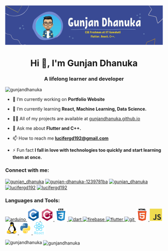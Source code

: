 [![Header](https://github.com/GunjanDhanuka/GunjanDhanuka/blob/main/20210418_155832_0000.png "Header")](https://gunjandhanuka.github.io/)
<h1 align="center">Hi 👋, I'm Gunjan Dhanuka</h1>
<h3 align="center">A lifelong learner and developer</h3>

<p align="left"> <img src="https://komarev.com/ghpvc/?username=gunjandhanuka&label=Profile%20views&color=0e75b6&style=flat" alt="gunjandhanuka" /> </p>

- 🔭 I’m currently working on **Portfolio Website**

- 🌱 I’m currently learning **React, Machine Learning, Data Science.**

- 👨‍💻 All of my projects are available at [gunjandhanuka.github.io](gunjandhanuka.github.io)

- 💬 Ask me about **Flutter and C++.**

- 📫 How to reach me **lucifergd192@gmail.com**

- ⚡ Fun fact **I fall in love with technologies too quickly and start learning them at once.**

<h3 align="left">Connect with me:</h3>
<p align="left">
<a href="https://twitter.com/gunjan_dhanuka" target="blank"><img align="center" src="https://raw.githubusercontent.com/rahuldkjain/github-profile-readme-generator/22064237dce9d9052582c108ace3c161b646dfd9/src/images/icons/Social/twitter.svg" alt="gunjan_dhanuka" height="30" width="40" /></a>
<a href="https://linkedin.com/in/gunjan-dhanuka-1239781ba" target="blank"><img align="center" src="https://raw.githubusercontent.com/rahuldkjain/github-profile-readme-generator/22064237dce9d9052582c108ace3c161b646dfd9/src/images/icons/Social/linked-in-alt.svg" alt="gunjan-dhanuka-1239781ba" height="30" width="40" /></a>
<a href="https://instagram.com/gunjan_dhanuka" target="blank"><img align="center" src="https://raw.githubusercontent.com/rahuldkjain/github-profile-readme-generator/22064237dce9d9052582c108ace3c161b646dfd9/src/images/icons/Social/instagram.svg" alt="gunjan_dhanuka" height="30" width="40" /></a>
<a href="https://www.codechef.com/users/lucifergd192" target="blank"><img align="center" src="https://cdn.jsdelivr.net/npm/simple-icons@3.1.0/icons/codechef.svg" alt="lucifergd192" height="30" width="40" /></a>
<a href="https://codeforces.com/profile/lucifergd192" target="blank"><img align="center" src="https://cdn.jsdelivr.net/npm/simple-icons@3.0.1/icons/codeforces.svg" alt="lucifergd192" height="30" width="40" /></a>
</p>

<h3 align="left">Languages and Tools:</h3>
<p align="left"> <a href="https://www.arduino.cc/" target="_blank"> <img src="https://cdn.worldvectorlogo.com/logos/arduino-1.svg" alt="arduino" width="40" height="40"/> </a> <a href="https://www.cprogramming.com/" target="_blank"> <img src="https://raw.githubusercontent.com/devicons/devicon/master/icons/c/c-original.svg" alt="c" width="40" height="40"/> </a> <a href="https://www.w3schools.com/cpp/" target="_blank"> <img src="https://raw.githubusercontent.com/devicons/devicon/master/icons/cplusplus/cplusplus-original.svg" alt="cplusplus" width="40" height="40"/> </a> <a href="https://www.w3schools.com/css/" target="_blank"> <img src="https://raw.githubusercontent.com/devicons/devicon/master/icons/css3/css3-original-wordmark.svg" alt="css3" width="40" height="40"/> </a> <a href="https://dart.dev" target="_blank"> <img src="https://www.vectorlogo.zone/logos/dartlang/dartlang-icon.svg" alt="dart" width="40" height="40"/> </a> <a href="https://firebase.google.com/" target="_blank"> <img src="https://www.vectorlogo.zone/logos/firebase/firebase-icon.svg" alt="firebase" width="40" height="40"/> </a> <a href="https://flutter.dev" target="_blank"> <img src="https://www.vectorlogo.zone/logos/flutterio/flutterio-icon.svg" alt="flutter" width="40" height="40"/> </a> <a href="https://git-scm.com/" target="_blank"> <img src="https://www.vectorlogo.zone/logos/git-scm/git-scm-icon.svg" alt="git" width="40" height="40"/> </a> <a href="https://www.w3.org/html/" target="_blank"> <img src="https://raw.githubusercontent.com/devicons/devicon/master/icons/html5/html5-original-wordmark.svg" alt="html5" width="40" height="40"/> </a> <a href="https://developer.mozilla.org/en-US/docs/Web/JavaScript" target="_blank"> <img src="https://raw.githubusercontent.com/devicons/devicon/master/icons/javascript/javascript-original.svg" alt="javascript" width="40" height="40"/> </a> <a href="https://www.linux.org/" target="_blank"> <img src="https://raw.githubusercontent.com/devicons/devicon/master/icons/linux/linux-original.svg" alt="linux" width="40" height="40"/> </a> <a href="https://www.python.org" target="_blank"> <img src="https://raw.githubusercontent.com/devicons/devicon/master/icons/python/python-original.svg" alt="python" width="40" height="40"/> </a> <a href="https://reactjs.org/" target="_blank"> <img src="https://raw.githubusercontent.com/devicons/devicon/master/icons/react/react-original-wordmark.svg" alt="react" width="40" height="40"/> </a> </p>

<p><img align="left" src="https://github-readme-stats.vercel.app/api/top-langs?username=gunjandhanuka&show_icons=true&locale=en" alt="gunjandhanuka" /></p>

<p>&nbsp;<img align="center" src="https://github-readme-stats.vercel.app/api?username=gunjandhanuka&show_icons=true&locale=en" alt="gunjandhanuka" /></p>


<!-- Icons -->

[1.2]: http://i.imgur.com/wWzX9uB.png (twitter icon without padding)
[2.2]: https://raw.githubusercontent.com/MartinHeinz/MartinHeinz/master/linkedin-3-16.png (LinkedIn icon without padding)

<!-- Links to your social media accounts -->

[1]: https://twitter.com/gunjan_dhanuka
[2]: https://www.linkedin.com/in/gunjan-dhanuka-1239781ba/
